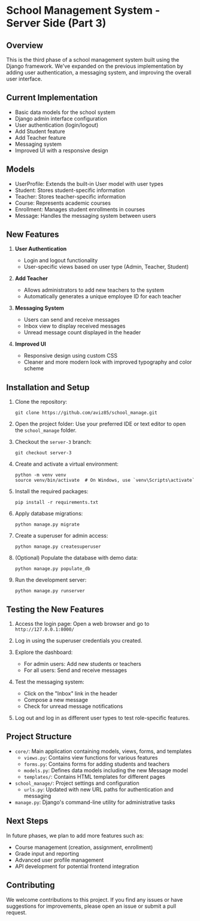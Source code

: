 # School Management System - Server Side (Part 3)

## Overview

This is the third phase of a school management system built using the Django framework. We've expanded on the previous implementation by adding user authentication, a messaging system, and improving the overall user interface.

## Current Implementation

- Basic data models for the school system
- Django admin interface configuration
- User authentication (login/logout)
- Add Student feature
- Add Teacher feature
- Messaging system
- Improved UI with a responsive design

## Models

- UserProfile: Extends the built-in User model with user types
- Student: Stores student-specific information
- Teacher: Stores teacher-specific information
- Course: Represents academic courses
- Enrollment: Manages student enrollments in courses
- Message: Handles the messaging system between users

## New Features

1. **User Authentication**
   - Login and logout functionality
   - User-specific views based on user type (Admin, Teacher, Student)

2. **Add Teacher**
   - Allows administrators to add new teachers to the system
   - Automatically generates a unique employee ID for each teacher

3. **Messaging System**
   - Users can send and receive messages
   - Inbox view to display received messages
   - Unread message count displayed in the header

4. **Improved UI**
   - Responsive design using custom CSS
   - Cleaner and more modern look with improved typography and color scheme

## Installation and Setup

1. Clone the repository:
   ```
   git clone https://github.com/aviz85/school_manage.git
   ```

2. Open the project folder:
   Use your preferred IDE or text editor to open the `school_manage` folder.

3. Checkout the `server-3` branch:
   ```
   git checkout server-3
   ```

4. Create and activate a virtual environment:
   ```
   python -m venv venv
   source venv/bin/activate  # On Windows, use `venv\Scripts\activate`
   ```

5. Install the required packages:
   ```
   pip install -r requirements.txt
   ```

6. Apply database migrations:
   ```
   python manage.py migrate
   ```

7. Create a superuser for admin access:
   ```
   python manage.py createsuperuser
   ```

8. (Optional) Populate the database with demo data:
   ```
   python manage.py populate_db
   ```

9. Run the development server:
   ```
   python manage.py runserver
   ```

## Testing the New Features

1. Access the login page:
   Open a web browser and go to `http://127.0.0.1:8000/`

2. Log in using the superuser credentials you created.

3. Explore the dashboard:
   - For admin users: Add new students or teachers
   - For all users: Send and receive messages

4. Test the messaging system:
   - Click on the "Inbox" link in the header
   - Compose a new message
   - Check for unread message notifications

5. Log out and log in as different user types to test role-specific features.

## Project Structure

- `core/`: Main application containing models, views, forms, and templates
  - `views.py`: Contains view functions for various features
  - `forms.py`: Contains forms for adding students and teachers
  - `models.py`: Defines data models including the new Message model
  - `templates/`: Contains HTML templates for different pages
- `school_manage/`: Project settings and configuration
  - `urls.py`: Updated with new URL paths for authentication and messaging
- `manage.py`: Django's command-line utility for administrative tasks

## Next Steps

In future phases, we plan to add more features such as:
- Course management (creation, assignment, enrollment)
- Grade input and reporting
- Advanced user profile management
- API development for potential frontend integration

## Contributing

We welcome contributions to this project. If you find any issues or have suggestions for improvements, please open an issue or submit a pull request.